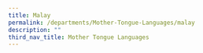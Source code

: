 ```yaml
---
title: Malay
permalink: /departments/Mother-Tongue-Languages/malay
description: ""
third_nav_title: Mother Tongue Languages
---
```

